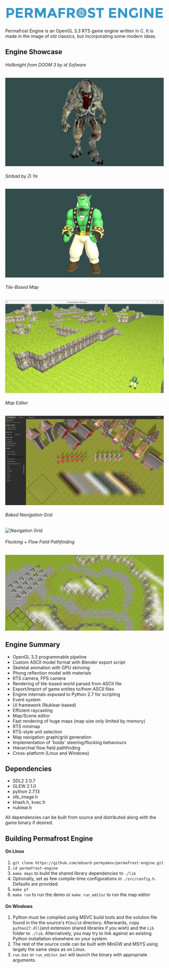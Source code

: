 ## ![Logo](docs/images/logo.png) ##

Permafrost Engine is an OpenGL 3.3 RTS game engine written in C. It is made 
in the image of old classics, but incorporating some modern ideas.

## Engine Showcase ##

###### Hellknight from DOOM 3 by id Sofware ######
![Hellknight](docs/images/hellknight.gif)
###### Sinbad by Zi Ye ######
![Sinbad](docs/images/sinbad.gif)
###### Tile-Based Map ######
![Terrain](docs/images/terrain.png)
###### Map Editor ######
![Map Editor](docs/images/editor.png)
###### Baked Navigation Grid ######
![Navigation Grid](docs/images/navigation.png)
###### Flocking + Flow Field Pathfinding ######
![Navigation Grid](docs/images/pathfinding.gif)

## Engine Summary ##

* OpenGL 3.3 programmable pipeline
* Custom ASCII model format with Blender export script
* Skeletal animation with GPU skinning
* Phong reflection model with materials
* RTS camera, FPS camera
* Rendering of tile-based world parsed from ASCII file
* Export/Import of game entites to/from ASCII files
* Engine internals exposed to Python 2.7 for scripting
* Event system
* UI framework (Nuklear-based)
* Efficient raycasting
* Map/Scene editor
* Fast rendering of huge maps (map size only limited by memory)
* RTS minimap
* RTS-style unit selection
* Map navigation graph/grid generation
* Implementation of 'boids' steering/flocking behaviours
* Hierarchial flow field pathfinding
* Cross-platform (Linux and Windows)

## Dependencies ##

* SDL2 2.0.7
* GLEW 2.1.0
* python 2.7.13
* stb_image.h
* khash.h, kvec.h
* nuklear.h

All dependencies can be built from source and distributed
along with the game binary if desired. 

## Building Permafrost Engine ##

#### On Linux ####

1. `git clone https://github.com/eduard-permyakov/permafrost-engine.git`
2. `cd permafrost-engine`
3. `make deps` to build the shared library dependencies to `./lib`
3. Optionally, set as few compile-time configurations in `./src/config.h`. Defaults are provided.
4. `make pf`
5. `make run` to run the demo or `make run_editor` to run the map editor

#### On Windows ####

1. Python must be compiled using MSVC build tools and the solution file found in the
   the source's `PCbuild` directory. Afterwards, copy `python27.dll`(and extension shared
   libraries if you wish) and the `Lib` folder to `./lib`. Alternatively, you may try 
   to link against an existing Python installation elsewhere on your system.
2. The rest of the source code can be built with MinGW and MSYS using largely the same steps
   as on Linux.
3. `run.bat` or `run_editor.bat` will launch the binary with appropriate arguments.

